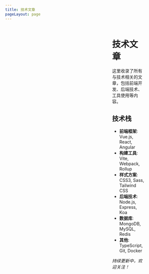 ```yaml
---
title: 技术文章
pageLayout: page
---
```


<div class="theme-page">
  <div class="sidebar">
    <ThemeFilter theme="technology" />
  </div>
  <div class="main-content">
    <h1>技术文章</h1>
    <p>这里收录了所有与技术相关的文章，包括前端开发、后端技术、工具使用等内容。</p>
    <h2>技术栈</h2>
    <ul>
      <li><strong>前端框架</strong>: Vue.js, React, Angular</li>
      <li><strong>构建工具</strong>: Vite, Webpack, Rollup</li>
      <li><strong>样式方案</strong>: CSS3, Sass, Tailwind CSS</li>
      <li><strong>后端技术</strong>: Node.js, Express, Koa</li>
      <li><strong>数据库</strong>: MongoDB, MySQL, Redis</li>
      <li><strong>其他</strong>: TypeScript, Git, Docker</li>
    </ul>
    <p><em>持续更新中，欢迎关注！</em></p>
  </div>
</div>

<style scoped>
.theme-page {
  display: grid;
  grid-template-columns: 300px 1fr;
  gap: 2rem;
  max-width: 1200px;
  margin: 0 auto;
  padding: 0 1rem;
}

.sidebar {
  position: sticky;
  top: 2rem;
  height: fit-content;
}

.main-content {
  padding-right: 2rem;
}

/* 响应式设计 */
@media (max-width: 768px) {
  .theme-page {
    grid-template-columns: 1fr;
    gap: 1rem;
    padding: 0 0.5rem;
  }
  
  .sidebar {
    position: static;
  }
  
  .main-content {
    padding-right: 0;
  }
}
</style> 